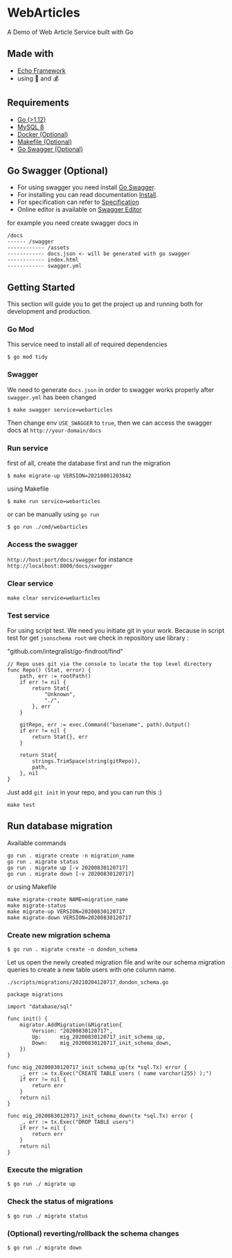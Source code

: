 # WebArticles
A Demo of Web Article Service built with Go

## Made with
- [Echo Framework](https://github.com/labstack/echo)
- using 💜 and 💰


## Requirements
- [Go (>1.12)](https://golang.org)
- [MySQL 8](https://www.mysql.com)
- [Docker (Optional)](https://www.docker.com)
- [Makefile (Optional)](https://makefiletutorial.com)
- [Go Swagger (Optional)](https://github.com/go-swagger/go-swagger)


## Go Swagger (Optional)
- For using swagger you need install [Go Swagger](https://github.com/go-swagger/go-swagger). 
- For installing you can read documentation [Install](https://goswagger.io/install.html).
- For specification can refer to [Specification](https://swagger.io/specification/)
- Online editor is available on [Swagger Editor](https://editor.swagger.io/)

for example you need create swagger docs in
```
/docs
------ /swagger
------------ /assets
------------ docs.json <- will be generated with go swagger
------------ index.html
------------ swagger.yml
```


## Getting Started
This section will guide you to get the project up and running both for development and production.


### Go Mod
This service need to install all of required dependencies
```
$ go mod tidy
```	


### Swagger
We need to generate `docs.json` in order to swagger works properly after `swagger.yml` has been changed
```
$ make swagger service=webarticles
```

Then change env `USE_SWAGGER` to `true`, then we can access the swagger docs at `http://your-domain/docs`


### Run service
first of all, create the database first and run the migration
```
$ make migrate-up VERSION=20210801203842
```

using Makefile
```
$ make run service=webarticles
```
or can be manually using `go run`
```
$ go run ./cmd/webarticles
```

### Access the swagger 
```http://host:port/docs/swagger```
for instance
```http://localhost:8000/docs/swagger```

### Clear service
```
make clear service=webarticles
```

### Test service
For using script test. We need you initiate git in your work. Because in script test for get `jsonschema root` we check in repository use library :

"github.com/integralist/go-findroot/find"
```
// Repo uses git via the console to locate the top level directory
func Repo() (Stat, error) {
	path, err := rootPath()
	if err != nil {
		return Stat{
			"Unknown",
			"./",
		}, err
	}

	gitRepo, err := exec.Command("basename", path).Output()
	if err != nil {
		return Stat{}, err
	}

	return Stat{
		strings.TrimSpace(string(gitRepo)),
		path,
	}, nil
}
```

Just add `git init` in your repo, and you can run this :)

```
make test 
```


## Run database migration
Available commands
```
go run . migrate create -n migration_name
go run . migrate status
go run . migrate up [-v 20200830120717]
go run . migrate down [-v 20200830120717]
```

or using Makefile
```
make migrate-create NAME=migration_name
make migrate-status
make migrate-up VERSION=20200830120717
make migrate-down VERSION=20200830120717
```


### Create new migration schema
```
$ go run . migrate create -n dondon_schema
```

Let us open the newly created migration file and write our schema migration queries to create a new table users with one column name.

``./scripts/migrations/20210204120717_dondon_schema.go``

```
package migrations

import "database/sql"

func init() {
	migrator.AddMigration(&Migration{
		Version: "20200830120717",
		Up:      mig_20200830120717_init_schema_up,
		Down:    mig_20200830120717_init_schema_down,
	})
}

func mig_20200830120717_init_schema_up(tx *sql.Tx) error {
	_, err := tx.Exec("CREATE TABLE users ( name varchar(255) );")
	if err != nil {
		return err
	}
	return nil
}

func mig_20200830120717_init_schema_down(tx *sql.Tx) error {
	_, err := tx.Exec("DROP TABLE users")
	if err != nil {
		return err
	}
	return nil
}
```


### Execute the migration
```
$ go run ./ migrate up
```

### Check the status of migrations
```
$ go run ./ migrate status
```

### (Optional) reverting/rollback the schema changes
```
$ go run ./ migrate down
```
